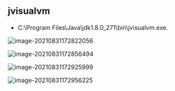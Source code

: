 ## jvisualvm

* C:\Program Files\Java\jdk1.8.0_271\bin\jvisualvm.exe.

![image-20210831172822056](https://cdn.jsdelivr.net/gh/ClareTung/ImageHostingService/img/image-20210831172822056.png)

![image-20210831172856494](https://cdn.jsdelivr.net/gh/ClareTung/ImageHostingService/img/image-20210831172856494.png)

![image-20210831172925999](https://cdn.jsdelivr.net/gh/ClareTung/ImageHostingService/img/image-20210831172925999.png)

![image-20210831172956225](https://cdn.jsdelivr.net/gh/ClareTung/ImageHostingService/img/image-20210831172956225.png)